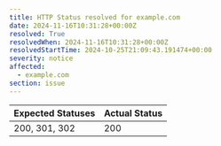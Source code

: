 ```yaml
---
title: HTTP Status resolved for example.com
date: 2024-11-16T10:31:28+00:00Z
resolved: True
resolvedWhen: 2024-11-16T10:31:28+00:00Z
resolvedStartTime: 2024-10-25T21:09:43.191474+00:00
severity: notice
affected:
  - example.com
section: issue
---
```


| Expected Statuses | Actual Status  |
|-------------------|----------------|
| 200, 301, 302 | 200 |
